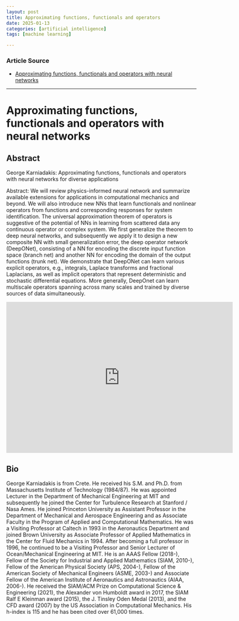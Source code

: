 ```yaml
---
layout: post
title: Approximating functions, functionals and operators 
date: 2025-01-13
categories: [artificial intelligence]
tags: [machine learning]

---
```


### Article Source


* [Approximating functions, functionals and operators with neural networks](https://www.youtube.com/watch?v=c5JnHxQwcs0)

---


# Approximating functions, functionals and operators with neural networks

## Abstract

George Karniadakis: Approximating functions, functionals and operators with neural networks for diverse applications

Abstract: We will review physics-informed neural network and summarize available extensions for applications in computational mechanics and beyond. We will also introduce new NNs that learn functionals and nonlinear operators from functions and corresponding responses for system identification. The universal approximation theorem of operators is suggestive of the potential of NNs in learning from scattered data any continuous operator or complex system. We first generalize the theorem to deep neural networks, and subsequently we apply it to design a new composite NN with small generalization error, the deep operator network (DeepONet), consisting of a NN for encoding the discrete input function space (branch net) and another NN for encoding the domain of the output functions (trunk net). We demonstrate that DeepONet can learn various explicit operators, e.g., integrals, Laplace transforms and fractional Laplacians, as well as implicit operators that represent deterministic and stochastic differential equations. More generally, DeepOnet can learn multiscale operators spanning across many scales and trained by diverse sources of data simultaneously.

<iframe width="600" height="400" src="https://www.youtube.com/embed/c5JnHxQwcs0?si=eGwSYSdp43ObZpae" title="YouTube video player" frameborder="0" allow="accelerometer; autoplay; clipboard-write; encrypted-media; gyroscope; picture-in-picture; web-share" referrerpolicy="strict-origin-when-cross-origin" allowfullscreen></iframe>

## Bio
George Karniadakis is from Crete. He received his S.M. and Ph.D. from Massachusetts Institute of Technology (1984/87). He was appointed Lecturer in the Department of Mechanical Engineering at MIT and subsequently he joined the Center for Turbulence Research at Stanford / Nasa Ames. He joined Princeton University as Assistant Professor in the Department of Mechanical and Aerospace Engineering and as Associate Faculty in the Program of Applied and Computational Mathematics. He was a Visiting Professor at Caltech in 1993 in the Aeronautics Department and joined Brown University as Associate Professor of Applied Mathematics in the Center for Fluid Mechanics in 1994. After becoming a full professor in 1996, he continued to be a Visiting Professor and Senior Lecturer of Ocean/Mechanical Engineering at MIT. He is an AAAS Fellow (2018-), Fellow of the Society for Industrial and Applied Mathematics (SIAM, 2010-), Fellow of the American Physical Society (APS, 2004-), Fellow of the American Society of Mechanical Engineers (ASME, 2003-) and Associate Fellow of the American Institute of Aeronautics and Astronautics (AIAA, 2006-). He received the SIAM/ACM Prize on Computational Science & Engineering (2021), the Alexander von Humboldt award in 2017, the SIAM Ralf E Kleinman award (2015), the J. Tinsley Oden Medal (2013), and the CFD award (2007) by the US Association in Computational Mechanics. His h-index is 115 and he has been cited over 61,000 times.

